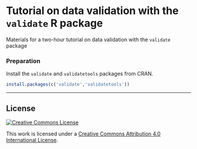# Tutorial on data validation with the `validate` R package

Materials for a two-hour tutorial on data validation with the `validate` package


### Preparation

Install the `validate` and `validatetools` packages from CRAN.

```r
install.packages(c('validate','validatetools'))
```




----
## License

[![Creative Commons License](https://i.creativecommons.org/l/by-nc/4.0/88x31.png)](http://creativecommons.org/licenses/by/4.0/)

This work is licensed under a [Creative Commons Attribution 4.0 International License](http://creativecommons.org/licenses/by-nc/4.0/).



